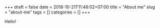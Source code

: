+++ 
draft = false
date = 2018-10-21T11:48:02+07:00
title = "About me"
slug = "about-me" 
tags = []
categories = []
+++

Hello!
